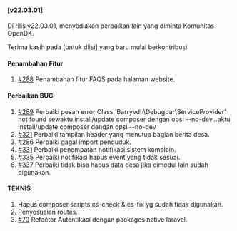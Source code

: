 #### [v22.03.01]

Di rilis v22.03.01, menyediakan perbaikan lain yang diminta Komunitas OpenDK.

Terima kasih pada [untuk diisi] yang baru mulai berkontribusi.

#### Penambahan Fitur
1. [#288](https://github.com/OpenSID/OpenDK/issues/288) Penambahan fitur FAQS pada halaman website.

#### Perbaikan BUG
1. [#289](https://github.com/OpenSID/OpenDK/issues/289) Perbaiki pesan error Class 'Barryvdh\Debugbar\ServiceProvider' not found sewaktu install/update composer dengan opsi --no-dev…aktu install/update composer dengan opsi --no-dev
2. [#321](https://github.com/OpenSID/OpenDK/issues/321) Perbaiki tampilan header yang menutup bagian berita desa.
3. [#286](https://github.com/OpenSID/OpenDK/issues/286) Perbaiki gagal import penduduk.
4. [#331](https://github.com/OpenSID/OpenDK/issues/331) Perbaiki penempatan notifikasi sistem komplain.
5. [#335](https://github.com/OpenSID/OpenDK/issues/335) Perbaiki notifikasi hapus event yang tidak sesuai.
6. [#337](https://github.com/OpenSID/OpenDK/issues/337) Perbaiki tidak bisa hapus data desa jika dimodul lain sudah digunakan.

#### TEKNIS
1. Hapus composer scripts cs-check & cs-fix yg sudah tidak digunakan.
2. Penyesuaian routes.
3. [#70](https://github.com/OpenSID/OpenDK/issues/70) Refactor Autentikasi dengan packages native laravel.
